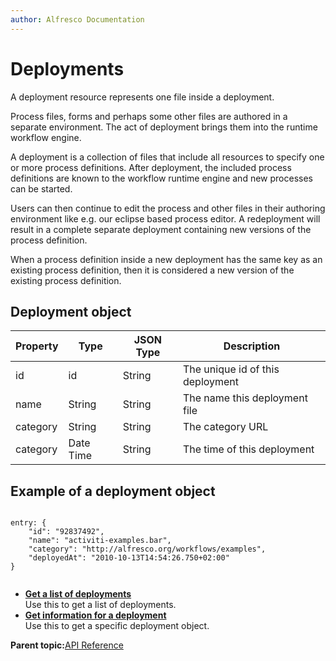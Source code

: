 ```yaml
---
author: Alfresco Documentation
---
```


# Deployments

A deployment resource represents one file inside a deployment.

Process files, forms and perhaps some other files are authored in a separate environment. The act of deployment brings them into the runtime workflow engine.

A deployment is a collection of files that include all resources to specify one or more process definitions. After deployment, the included process definitions are known to the workflow runtime engine and new processes can be started.

Users can then continue to edit the process and other files in their authoring environment like e.g. our eclipse based process editor. A redeployment will result in a complete separate deployment containing new versions of the process definition.

When a process definition inside a new deployment has the same key as an existing process definition, then it is considered a new version of the existing process definition.

## Deployment object

|Property|Type|JSON Type|Description|
|--------|----|---------|-----------|
|id|id|String|The unique id of this deployment|
|name|String|String|The name this deployment file|
|category|String|String|The category URL|
|category|Date Time|String|The time of this deployment|

## Example of a deployment object

```
 
entry: {
    "id": "92837492",
    "name": "activiti-examples.bar",
    "category": "http://alfresco.org/workflows/examples",
    "deployedAt": "2010-10-13T14:54:26.750+02:00"
}
         
```

-   **[Get a list of deployments](../../../pra/1/concepts/act-deployments-get-deployments.md)**  
Use this to get a list of deployments.
-   **[Get information for a deployment](../../../pra/1/concepts/act-deployments-get-deployment.md)**  
Use this to get a specific deployment object.

**Parent topic:**[API Reference](../../../pra/1/concepts/pra-resources.md)

